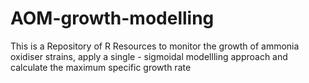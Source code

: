 # AOM-growth-modelling
This is a Repository of R Resources to monitor the growth of ammonia oxidiser strains, apply a single - sigmoidal modellling approach and calculate the maximum specific growth rate
